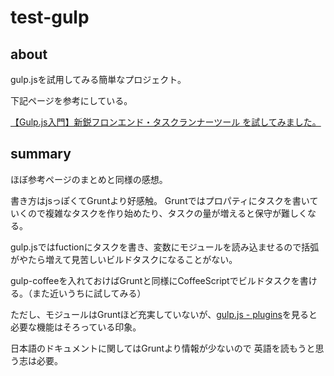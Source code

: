 # test-gulp

## about

gulp.jsを試用してみる簡単なプロジェクト。

下記ページを参考にしている。

[【Gulp.js入門】新鋭フロンエンド・タスクランナーツール を試してみました。](http://dev.classmethod.jp/tool/gulpjs-part-001/)


## summary
ほぼ参考ページのまとめと同様の感想。

書き方はjsっぽくてGruntより好感触。
Gruntではプロパティにタスクを書いていくので複雑なタスクを作り始めたり、タスクの量が増えると保守が難しくなる。

gulp.jsではfuctionにタスクを書き、変数にモジュールを読み込ませるので括弧がやたら増えて見苦しいビルドタスクになることがない。

gulp-coffeeを入れておけばGruntと同様にCoffeeScriptでビルドタスクを書ける。（また近いうちに試してみる）

ただし、モジュールはGruntほど充実していないが、[gulp.js - plugins](http://gulpjs.com/plugins/)を見ると必要な機能はそろっている印象。

日本語のドキュメントに関してはGruntより情報が少ないので
英語を読もうと思う志は必要。
